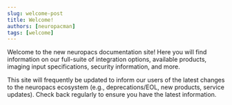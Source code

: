 ```yaml
---
slug: welcome-post
title: Welcome!
authors: [neuropacman]
tags: [welcome]
---
```


Welcome to the new neuropacs documentation site! Here you will find information on our full-suite of integration options, available products, imaging input specifications, security information, and more.

<!-- truncate -->

This site will frequently be updated to inform our users of the latest changes to the neuropacs ecosystem (e.g., deprecations/EOL, new products, service updates). Check back regularly to ensure you have the latest information.
